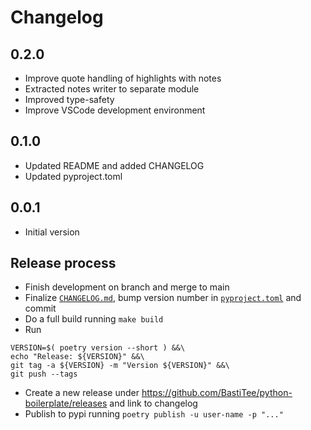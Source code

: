 # Changelog

## 0.2.0

- Improve quote handling of highlights with notes
- Extracted notes writer to separate module
- Improved type-safety
- Improve VSCode development environment

## 0.1.0

- Updated README and added CHANGELOG
- Updated pyproject.toml

## 0.0.1

- Initial version

## Release process

- Finish development on branch and merge to main
- Finalize [`CHANGELOG.md`](CHANGELOG.md), bump version number in [`pyproject.toml`](pyproject.toml) and commit
- Do a full build running `make build`
- Run

```shell
VERSION=$( poetry version --short ) &&\
echo "Release: ${VERSION}" &&\
git tag -a ${VERSION} -m "Version ${VERSION}" &&\
git push --tags
```

- Create a new release under <https://github.com/BastiTee/python-boilerplate/releases> and link to changelog
- Publish to pypi running `poetry publish -u user-name -p "..."`
